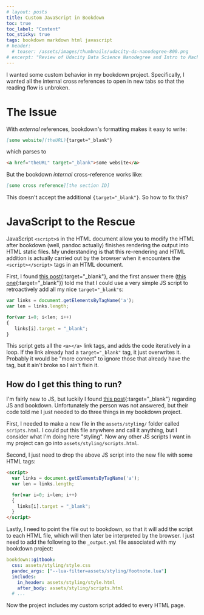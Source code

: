 ```yaml
---
# layout: posts
title: Custom JavaScript in Bookdown
toc: true
toc_label: "Content"
toc_sticky: true
tags: bookdown markdown html javascript
# header:
  # teaser: /assets/images/thumbnails/udacity-ds-nanodegree-800.png
# excerpt: "Review of Udacity Data Science Nanodegree and Intro to Machine Learning Nanodegree"
---
```


I wanted some custom behavior in my bookdown project. Specifically, I wanted all the internal cross references to open in new tabs so that the reading flow is unbroken. 

# The Issue

With _external_ references, bookdown's formatting makes it easy to write:

```markdown
[some website](theURL){target="_blank"}
```

which parses to 

```html
<a href="theURL" target="_blank">some website</a>
``` 

But the bookdown _internal_ cross-reference works like:

```markdown
[some cross reference][the section ID]
```

This doesn't accept the additional `{target="_blank"}`. So how to fix this?

# JavaScript to the Rescue

JavaScript `<script>`s in the HTML document allow you to modify the HTML after bookdown (well, pandoc actually) finishes rendering the output into HTML static files. My understanding is that this re-rendering and HTML addition is actually carried out by the browser when it encounters the `<script></script>` tags in an HTML document.

First, I found [this post](https://stackoverflow.com/questions/6822945/add-target-blank-to-link-with-javascript){:target="_blank"}, and the first answer there ([this one](https://stackoverflow.com/a/6823034){:target="_blank"}) told me that I could use a very simple JS script to retroactively add all my nice `target="_blank"`s:

```js
var links = document.getElementsByTagName('a');
var len = links.length;

for(var i=0; i<len; i++)
{
   links[i].target = "_blank";
}
```

This script gets all the `<a></a>` link tags, and adds the code iteratively in a loop. If the link already had a `target="_blank"` tag, it just overwrites it. Probably it would be "more correct" to ignore those that already have the tag, but it ain't broke so I ain't fixin it.

## How do I get this thing to run?

I'm fairly new to JS, but luckily I found [this post](https://community.rstudio.com/t/insertion-of-javascript-into-bookdown-project/44176){:target="_blank"} regarding JS and bookdown. Unfortunately the person was not answered, but their code told me I just needed to do three things in my bookdown project.

First, I needed to make a new file in the `assets/styling/` folder called `scripts.html`. I could put this file anywhere and call it anything, but I consider what I'm doing here "styling". Now any other JS scripts I want in my project can go into `assets/styling/scripts.html`.

Second, I just need to drop the above JS script into the new file with some HTML tags:

```html
<script>
  var links = document.getElementsByTagName('a');
  var len = links.length;

  for(var i=0; i<len; i++)
  {
    links[i].target = "_blank";
  }
</script>
```

Lastly, I need to point the file out to bookdown, so that it will add the script to each HTML file, which will then later be interpreted by the browser. I just need to add the following to the `_output.yml` file associated with my bookdown project:

```yml
bookdown::gitbook:
  css: assets/styling/style.css
  pandoc_args: ["--lua-filter=assets/styling/footnote.lua"]
  includes:
    in_header: assets/styling/style.html
    after_body: assets/styling/scripts.html
  # ...
```

Now the project includes my custom script added to every HTML page.